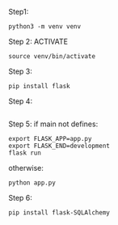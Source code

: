 Step1:
```commandline
python3 -m venv venv
```
Step 2: ACTIVATE
``` 
source venv/bin/activate
```

Step 3:
```commandline
pip install flask
```

Step 4:
```commandline
```

Step 5: if main not defines:
```commandline
export FLASK_APP=app.py
export FLASK_END=development
flask run
```

otherwise:
```
python app.py
```

Step 6:
```commandline
pip install flask-SQLAlchemy
```